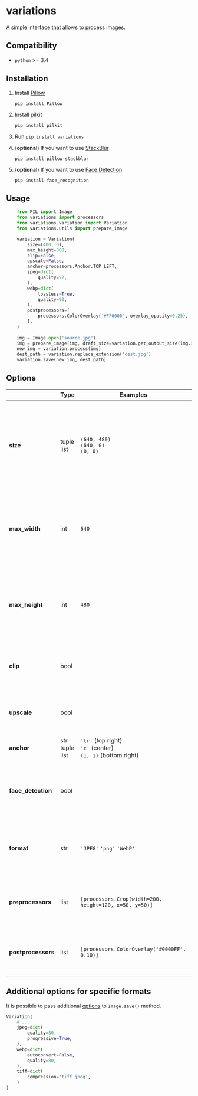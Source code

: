 # variations
A simple interface that allows to process images.

## Compatibility
* `python` >= 3.4

## Installation
1. Install [Pillow](http://pypi.python.org/pypi/Pillow)

    ``pip install Pillow``
2. Install [pilkit](https://github.com/matthewwithanm/pilkit)

    ``pip install pilkit``
3. Run `pip install variations`

4. (**optional**) If you want to use [StackBlur](https://github.com/dldevinc/pillow-stackblur)
    
    ``pip install pillow-stackblur``

5. (**optional**) If you want to use [Face Detection](https://github.com/ageitgey/face_recognition)

    ``pip install face_recognition``

## Usage
```python
    from PIL import Image
    from variations import processors
    from variations.variation import Variation
    from variations.utils import prepare_image

    variation = Variation(
        size=(400, 0),
        max_height=800,
        clip=False,
        upscale=False,
        anchor=processors.Anchor.TOP_LEFT,
        jpeg=dict(
            quality=92,
        ),
        webp=dict(
            lossless=True,
            quality=90,
        ),
        postprocessors=[
            processors.ColorOverlay('#FF0000', overlay_opacity=0.25),
        ],
    )
    
    img = Image.open('source.jpg')
    img = prepare_image(img, draft_size=variation.get_output_size(img.size))
    new_img = variation.process(img)
    dest_path = variation.replace_extension('dest.jpg')
    variation.save(new_img, dest_path)
```

## Options
|                    | Type                 | Examples                                                  | Description                                                                                                                                              |
|--------------------|----------------------|-----------------------------------------------------------|----------------------------------------------------------------------------------------------------------------------------------------------------------|
| **size**           | tuple<br>list        | `(640, 480)`<br>`(640, 0)`<br>`(0, 0)`                          | The **canvas** size of image. If you set the width or height to zero,  the corresponding value will be automatically adjusted based on  the aspect ratio |
| **max_width**      | int                  | `640`                                                     | It specifies the maximim width in pixels.This option have meaning only when corresponding value in `size` is zero                                        |
| **max_height**     | int                  | `480`                                                     | It specifies the maximim height in pixels.This option have meaning only when corresponding value in `size` is zero                                       |
| **clip**           | bool                 |                                                           | When set to `True`, the image can be cropped when filling the canvas.                                                                                    |
| **upscale**        | bool                 |                                                           | When set to `True`, the image can be upscaled when filling the canvas.                                                                                   |
| **anchor**         | str<br>tuple<br>list | `'tr'` (top right)<br>`'c'` (center)<br>`(1, 1)` (bottom right) | Defines the anchor point.                                                                                                                                |
| **face_detection** | bool                 |                                                           | Use a face detection system to find anchor point. You must install [facial recognition api](https://github.com/ageitgey/face_recognition) to use this.   |
| **format**         | str                  | `'JPEG'` `'png'` `'WebP'`                                 | Enforce output image format. Defaults to `'AUTO'`, which means keep input format.                                                                        |
| **preprocessors**  | list                 | `[processors.Crop(width=200, height=120, x=50, y=50)]`      | [PilKit](https://github.com/matthewwithanm/pilkit) processors are invoked before the main processing stage                                               |
| **postprocessors** | list                 | `[processors.ColorOverlay('#0000FF', 0.10)]`                | [PilKit](https://github.com/matthewwithanm/pilkit) processors are invoked after the main processing stage                                                |

## Additional options for specific formats

It is possible to pass additional [options](https://pillow.readthedocs.io/en/latest/handbook/image-file-formats.html)
to `Image.save()` method.

```python
Variation(
    # ...
    jpeg=dict(
        quality=80,
        progressive=True,
    ),
    webp=dict(
        autoconvert=False,
        quality=80,
    ),
    tiff=dict(
        compression='tiff_jpeg',
    )
)
```
